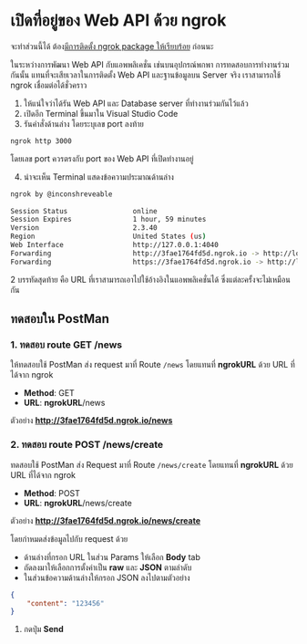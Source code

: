 

# เปิดที่อยู่ของ Web API ด้วย ngrok

จะทำส่วนนี้ได้ ต้อง[มีการติดตั้ง ngrok package ให้เรียบร้อย](../3-install-package.md) ก่อนนะ

ในระหว่างการพัฒนา Web API กับแอพพลิเคชั่น เช่นบนอุปกรณ์พกพา การทดสอบการทำงานร่วมกันนั้น แทนที่จะเสียเวลาในการติดตั้ง Web API และฐานข้อมูลบน Server จริง เราสามารถใช้ ngrok เชื่อมต่อได้ชั่วคราว

1. ให้แน่ใจว่าได้รัน Web API และ Database server ที่ทำงานร่วมกันไว้แล้ว 
2. เปิดอีก Terminal ขึ้นมาใน Visual Studio Code
3. รันคำสั่งด้านล่าง โดยระบุเลข port ลงท้าย

```bash
ngrok http 3000
```

โดยเลข port ควรตรงกับ port ของ Web API ที่เปิดทำงานอยู่ 

4. น่าจะเห็น Terminal แสดงข้อความประมาณด้านล่าง

```bash
ngrok by @inconshreveable
                                                                                                                          
Session Status                online       
Session Expires               1 hour, 59 minutes
Version                       2.3.40
Region                        United States (us) 
Web Interface                 http://127.0.0.1:4040
Forwarding                    http://3fae1764fd5d.ngrok.io -> http://localhost:3000 
Forwarding                    https://3fae1764fd5d.ngrok.io -> http://localhost:3000
```

2 บรรทัดสุดท้าย คือ URL ที่เราสามารถเอาไปใช้อ้างอิงในแอพพลิเคชั่นได้ ซึ่งแต่ละครั้งจะไม่เหมือนกัน

## ทดสอบใน PostMan

### 1. ทดสอบ route GET /news 

ให้ทดสอบใช้ PostMan ส่ง request มาที่ Route `/news` โดยแทนที่ **ngrokURL** ด้วย URL ที่ได้จาก ngrok

- **Method**: GET
- **URL**: **ngrokURL**/news

ตัวอย่าง **http://3fae1764fd5d.ngrok.io/news**

### 2. ทดสอบ route POST /news/create 

ทดสอบใช้ PostMan ส่ง Request มาที่ Route `/news/create` โดยแทนที่ **ngrokURL** ด้วย URL ที่ได้จาก ngrok

- **Method**: POST
- **URL**: **ngrokURL**/news/create

ตัวอย่าง **http://3fae1764fd5d.ngrok.io/news/create**

โดยกำหมดส่งข้อมูลไปกับ request ด้วย

- ด้านล่างที่กรอก URL ในส่วน Params ให้เลือก **Body** tab
- ถัดลงมาให้เลือกการตั้งค่าเป็น **raw** และ **JSON** ตามลำดับ
- ในส่วนข้อความด้านล่างให้กรอก JSON ลงไปตามตัวอย่าง

```json
{
    "content": "123456"
}
```

1. กดปุ่ม **Send** 